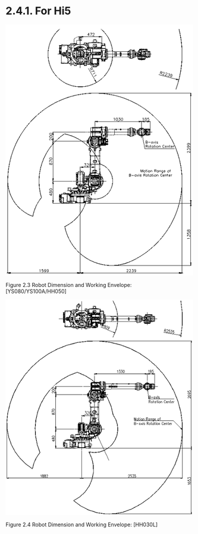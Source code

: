 ﻿# 2.4.1. For Hi5


![](../../_assets/그림_2.3_로봇_본체_외형_치수_및_동작_영역.png)

Figure 2.3 Robot Dimension and Working Envelope: [YS080/YS100A/HH050]

![](../../_assets/그림_2.4_로봇_본체_외형_치수_및_동작_영역.png)

Figure 2.4 Robot Dimension and Working Envelope: [HH030L]